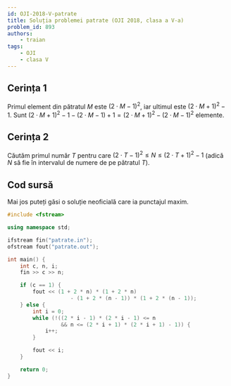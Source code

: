 ```yaml
---
id: OJI-2018-V-patrate
title: Soluția problemei patrate (OJI 2018, clasa a V-a)
problem_id: 893
authors: 
    - traian
tags:
    - OJI
    - clasa V
---
```


## Cerința 1

Primul element din pătratul $M$ este $(2 \cdot M - 1) ^ 2$, iar ultimul este $(2
\cdot M + 1) ^ 2 - 1$. Sunt $(2 \cdot M + 1) ^ 2 - 1 - (2 \cdot M - 1) + 1 = (2
\cdot M + 1) ^ 2 - (2 \cdot M - 1) ^ 2$ elemente.

## Cerința 2

Căutăm primul număr $T$ pentru care $(2 \cdot T - 1) ^ 2 \leq N \leq (2 \cdot
T + 1) ^ 2 - 1$ (adică $N$ să fie în intervalul de numere de pe pătratul $T$).

## Cod sursă

Mai jos puteți găsi o soluție neoficială care ia punctajul maxim.

```cpp
#include <fstream>

using namespace std;

ifstream fin("patrate.in");
ofstream fout("patrate.out");

int main() {
    int c, n, i;
    fin >> c >> n;

    if (c == 1) {
        fout << (1 + 2 * n) * (1 + 2 * n)
                    - (1 + 2 * (n - 1)) * (1 + 2 * (n - 1));
    } else {
        int i = 0;
        while (!((2 * i - 1) * (2 * i - 1) <= n
                 && n <= (2 * i + 1) * (2 * i + 1) - 1)) {
            i++;
        }

        fout << i;
    }

    return 0;
}
```
